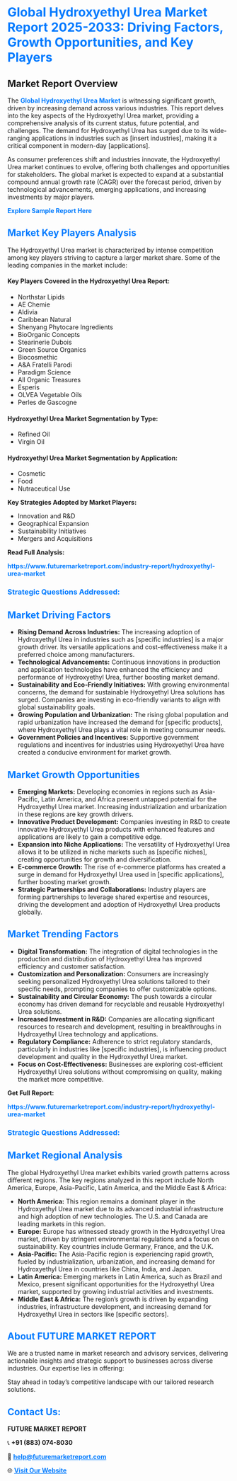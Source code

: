 <h1 style="color: #007BFF;">Global Hydroxyethyl Urea Market Report 2025-2033: Driving Factors, Growth Opportunities, and Key Players</h1>

<section id="overview">
<h2>Market Report Overview</h2>
<p>The <a href="https://www.futuremarketreport.com/industry-report/hydroxyethyl-urea-market" style="color: #007BFF; text-decoration: none;"><strong>Global Hydroxyethyl Urea Market</strong></a> is witnessing significant growth, driven by increasing demand across various industries. This report delves into the key aspects of the Hydroxyethyl Urea market, providing a comprehensive analysis of its current status, future potential, and challenges. The demand for Hydroxyethyl Urea has surged due to its wide-ranging applications in industries such as [insert industries], making it a critical component in modern-day [applications].</p>
<p>As consumer preferences shift and industries innovate, the Hydroxyethyl Urea market continues to evolve, offering both challenges and opportunities for stakeholders. The global market is expected to expand at a substantial compound annual growth rate (CAGR) over the forecast period, driven by technological advancements, emerging applications, and increasing investments by major players.</p>
</section>

<section id="overview">
<p><a href="https://www.futuremarketreport.com/request-sample/reportId=36721" style="color: #007BFF; text-decoration: none;"><strong>Explore Sample Report Here</strong></a></p>
</section>

<section id="key-players">
<h2 style="color: #007BFF;">Market Key Players Analysis</h2>
<p>The Hydroxyethyl Urea market is characterized by intense competition among key players striving to capture a larger market share. Some of the leading companies in the market include:</p>
<h4>Key Players Covered in the Hydroxyethyl Urea Report:</h4>
<ul><li>Northstar Lipids</li><li>AE Chemie</li><li>Aldivia</li><li>Caribbean Natural</li><li>Shenyang Phytocare Ingredients</li><li>BioOrganic Concepts</li><li>Stearinerie Dubois</li><li>Green Source Organics</li><li>Biocosmethic</li><li>A&amp;A Fratelli Parodi</li><li>Paradigm Science</li><li>All Organic Treasures</li><li>Esperis</li><li>OLVEA Vegetable Oils</li><li>Perles de Gascogne</li></ul>
<h4>Hydroxyethyl Urea Market Segmentation by Type:</h4>
<ul><li>Refined Oil</li><li>Virgin Oil</li></ul>

<h4>Hydroxyethyl Urea Market Segmentation by Application:</h4>
<ul><li>Cosmetic</li><li>Food</li><li>Nutraceutical Use</li></ul>
<p><strong>Key Strategies Adopted by Market Players:</strong></p>
<ul>
<li>Innovation and R&D</li>
<li>Geographical Expansion</li>
<li>Sustainability Initiatives</li>
<li>Mergers and Acquisitions</li>
</ul>
</section>

<section>
<p><strong>Read Full Analysis: </strong></p><a href="https://www.futuremarketreport.com/industry-report/hydroxyethyl-urea-market" style="color: #007BFF; text-decoration: none;"><strong>https://www.futuremarketreport.com/industry-report/hydroxyethyl-urea-market</strong></a>
<h3 style="color: #007BFF;">Strategic Questions Addressed:</h3>
</section>

<section id="driving-factors">
<h2 style="color: #007BFF;">Market Driving Factors</h2>
<ul>
<li><strong>Rising Demand Across Industries:</strong> The increasing adoption of Hydroxyethyl Urea in industries such as [specific industries] is a major growth driver. Its versatile applications and cost-effectiveness make it a preferred choice among manufacturers.</li>
<li><strong>Technological Advancements:</strong> Continuous innovations in production and application technologies have enhanced the efficiency and performance of Hydroxyethyl Urea, further boosting market demand.</li>
<li><strong>Sustainability and Eco-Friendly Initiatives:</strong> With growing environmental concerns, the demand for sustainable Hydroxyethyl Urea solutions has surged. Companies are investing in eco-friendly variants to align with global sustainability goals.</li>
<li><strong>Growing Population and Urbanization:</strong> The rising global population and rapid urbanization have increased the demand for [specific products], where Hydroxyethyl Urea plays a vital role in meeting consumer needs.</li>
<li><strong>Government Policies and Incentives:</strong> Supportive government regulations and incentives for industries using Hydroxyethyl Urea have created a conducive environment for market growth.</li>
</ul>
</section>

<section id="growth-opportunities">
<h2 style="color: #007BFF;">Market Growth Opportunities</h2>
<ul>
<li><strong>Emerging Markets:</strong> Developing economies in regions such as Asia-Pacific, Latin America, and Africa present untapped potential for the Hydroxyethyl Urea market. Increasing industrialization and urbanization in these regions are key growth drivers.</li>
<li><strong>Innovative Product Development:</strong> Companies investing in R&D to create innovative Hydroxyethyl Urea products with enhanced features and applications are likely to gain a competitive edge.</li>
<li><strong>Expansion into Niche Applications:</strong> The versatility of Hydroxyethyl Urea allows it to be utilized in niche markets such as [specific niches], creating opportunities for growth and diversification.</li>
<li><strong>E-commerce Growth:</strong> The rise of e-commerce platforms has created a surge in demand for Hydroxyethyl Urea used in [specific applications], further boosting market growth.</li>
<li><strong>Strategic Partnerships and Collaborations:</strong> Industry players are forming partnerships to leverage shared expertise and resources, driving the development and adoption of Hydroxyethyl Urea products globally.</li>
</ul>
</section>

<section id="trending-factors">
<h2 style="color: #007BFF;">Market Trending Factors</h2>
<ul>
<li><strong>Digital Transformation:</strong> The integration of digital technologies in the production and distribution of Hydroxyethyl Urea has improved efficiency and customer satisfaction.</li>
<li><strong>Customization and Personalization:</strong> Consumers are increasingly seeking personalized Hydroxyethyl Urea solutions tailored to their specific needs, prompting companies to offer customizable options.</li>
<li><strong>Sustainability and Circular Economy:</strong> The push towards a circular economy has driven demand for recyclable and reusable Hydroxyethyl Urea solutions.</li>
<li><strong>Increased Investment in R&D:</strong> Companies are allocating significant resources to research and development, resulting in breakthroughs in Hydroxyethyl Urea technology and applications.</li>
<li><strong>Regulatory Compliance:</strong> Adherence to strict regulatory standards, particularly in industries like [specific industries], is influencing product development and quality in the Hydroxyethyl Urea market.</li>
<li><strong>Focus on Cost-Effectiveness:</strong> Businesses are exploring cost-efficient Hydroxyethyl Urea solutions without compromising on quality, making the market more competitive.</li>
</ul>
</section>

<section>
<p><strong>Get Full Report: </strong></p><a href="https://www.futuremarketreport.com/industry-report/hydroxyethyl-urea-market" style="color: #007BFF; text-decoration: none;"><strong>https://www.futuremarketreport.com/industry-report/hydroxyethyl-urea-market</strong></a>
<h3 style="color: #007BFF;">Strategic Questions Addressed:</h3>
</section>


<section id="regional-analysis">
<h2 style="color: #007BFF;">Market Regional Analysis</h2>
<p>The global Hydroxyethyl Urea market exhibits varied growth patterns across different regions. The key regions analyzed in this report include North America, Europe, Asia-Pacific, Latin America, and the Middle East & Africa:</p>
<ul>
<li><strong>North America:</strong> This region remains a dominant player in the Hydroxyethyl Urea market due to its advanced industrial infrastructure and high adoption of new technologies. The U.S. and Canada are leading markets in this region.</li>
<li><strong>Europe:</strong> Europe has witnessed steady growth in the Hydroxyethyl Urea market, driven by stringent environmental regulations and a focus on sustainability. Key countries include Germany, France, and the U.K.</li>
<li><strong>Asia-Pacific:</strong> The Asia-Pacific region is experiencing rapid growth, fueled by industrialization, urbanization, and increasing demand for Hydroxyethyl Urea in countries like China, India, and Japan.</li>
<li><strong>Latin America:</strong> Emerging markets in Latin America, such as Brazil and Mexico, present significant opportunities for the Hydroxyethyl Urea market, supported by growing industrial activities and investments.</li>
<li><strong>Middle East & Africa:</strong> The region’s growth is driven by expanding industries, infrastructure development, and increasing demand for Hydroxyethyl Urea in sectors like [specific sectors].</li>
</ul>
</section>

<footer>
<h2 style="color: #007BFF;">About FUTURE MARKET REPORT</h2>
<p>We are a trusted name in market research and advisory services, delivering actionable insights and strategic support to businesses across diverse industries. Our expertise lies in offering:</p>

<p>Stay ahead in today’s competitive landscape with our tailored research solutions.</p>

<h2 style="color: #007BFF;">Contact Us:</h2>
<p><strong>FUTURE MARKET REPORT</strong></p>
<p>📞 <strong>+91 (883) 074-8030</strong></p>
<p>📧 <strong><a href="mailto:help@futuremarketreport.com" style="color: #007BFF;">help@futuremarketreport.com</a></strong></p>
<p>🌐 <strong><a href="https://www.futuremarketreport.com/" style="color: #007BFF;">Visit Our Website</a></strong></p>
</footer>